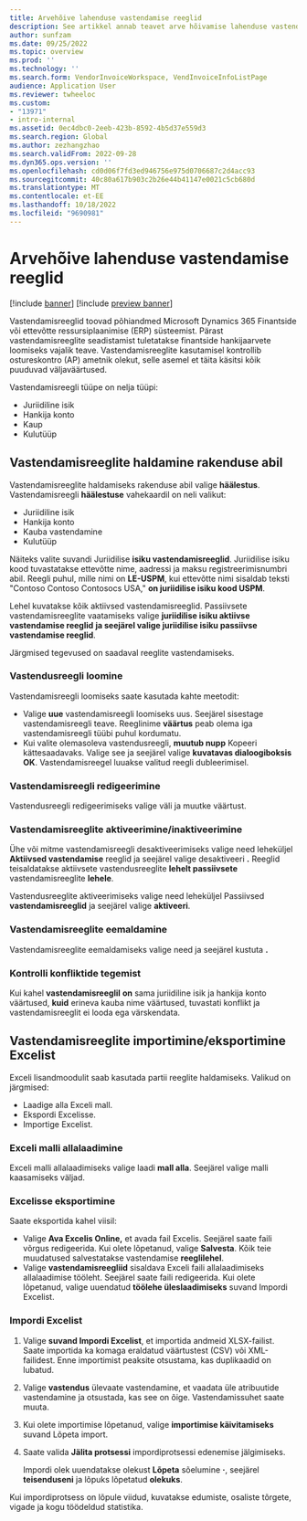 ```yaml
---
title: Arvehõive lahenduse vastendamise reeglid
description: See artikkel annab teavet arve hõivamise lahenduse vastendamisreeglite häälestuse kohta.
author: sunfzam
ms.date: 09/25/2022
ms.topic: overview
ms.prod: ''
ms.technology: ''
ms.search.form: VendorInvoiceWorkspace, VendInvoiceInfoListPage
audience: Application User
ms.reviewer: twheeloc
ms.custom:
- "13971"
- intro-internal
ms.assetid: 0ec4dbc0-2eeb-423b-8592-4b5d37e559d3
ms.search.region: Global
ms.author: zezhangzhao
ms.search.validFrom: 2022-09-28
ms.dyn365.ops.version: ''
ms.openlocfilehash: cd0d06f7fd3ed946756e975d0706687c2d4acc93
ms.sourcegitcommit: 40c80a617b903c2b26e44b41147e0021c5cb680d
ms.translationtype: MT
ms.contentlocale: et-EE
ms.lasthandoff: 10/18/2022
ms.locfileid: "9690981"
---
```

# <a name="invoice-capture-solution-mapping-rules"></a>Arvehõive lahenduse vastendamise reeglid

[!include [banner](../includes/banner.md)]
[!include [preview banner](../includes/preview-banner.md)]

Vastendamisreeglid toovad põhiandmed Microsoft Dynamics 365 Finantside või ettevõtte ressursiplaanimise (ERP) süsteemist. Pärast vastendamisreeglite seadistamist tuletatakse finantside hankijaarvete loomiseks vajalik teave. Vastendamisreeglite kasutamisel kontrollib ostureskontro (AP) ametnik olekut, selle asemel et täita käsitsi kõik puuduvad väljaväärtused.

Vastendamisreegli tüüpe on nelja tüüpi:

- Juriidiline isik
- Hankija konto
- Kaup
- Kulutüüp

## <a name="manage-mapping-rules-by-using-the-app"></a>Vastendamisreeglite haldamine rakenduse abil

Vastendamisreeglite haldamiseks rakenduse abil valige **häälestus**. Vastendamisreegli **häälestuse** vahekaardil on neli valikut:

- Juriidiline isik 
- Hankija konto 
- Kauba vastendamine 
- Kulutüüp

Näiteks valite suvandi Juriidilise **isiku vastendamisreeglid**. Juriidilise isiku kood tuvastatakse ettevõtte nime, aadressi ja maksu registreerimisnumbri abil. Reegli puhul, mille nimi on **LE-USPM**, kui ettevõtte nimi sisaldab teksti "Contoso Contoso Contosocs USA," **on juriidilise isiku kood USPM**.

Lehel kuvatakse kõik aktiivsed vastendamisreeglid. Passiivsete vastendamisreeglite vaatamiseks valige **juriidilise isiku aktiivse vastendamise reeglid** **ja seejärel valige juriidilise isiku passiivse vastendamise reeglid**.

Järgmised tegevused on saadaval reeglite vastendamiseks.

### <a name="create-a-mapping-rule"></a>Vastendusreegli loomine

Vastendamisreegli loomiseks saate kasutada kahte meetodit:

- Valige **uue** vastendamisreegli loomiseks uus. Seejärel sisestage vastendamisreegli teave. Reeglinime **väärtus** peab olema iga vastendamisreegli tüübi puhul kordumatu.
- Kui valite olemasoleva vastendusreegli, **muutub nupp** Kopeeri kättesaadavaks. Valige see ja seejärel valige **kuvatavas dialoogiboksis OK**. Vastendamisreegel luuakse valitud reegli dubleerimisel.

### <a name="edit-a-mapping-rule"></a>Vastendamisreegli redigeerimine

Vastendusreegli redigeerimiseks valige väli ja muutke väärtust.

### <a name="activatedeactivate-mapping-rules"></a>Vastendamisreeglite aktiveerimine/inaktiveerimine

Ühe või mitme vastendamisreegli desaktiveerimiseks valige need leheküljel **Aktiivsed vastendamise** reeglid ja seejärel valige desaktiveeri **.** Reeglid teisaldatakse aktiivsete vastendusreeglite **lehelt passiivsete** vastendamisreeglite **lehele**.

Vastendusreeglite aktiveerimiseks valige need leheküljel Passiivsed **vastendamisreeglid** ja seejärel valige **aktiveeri**.

### <a name="remove-mapping-rules"></a>Vastendamisreeglite eemaldamine

Vastendamisreeglite eemaldamiseks valige need ja seejärel kustuta **.**

### <a name="check-for-conflicts"></a>Kontrolli konfliktide tegemist

Kui kahel **vastendamisreeglil** **on** sama juriidiline isik ja hankija konto väärtused, **kuid** erineva kauba nime väärtused, tuvastati konflikt ja vastendamisreeglit ei looda ega värskendata.

## <a name="importexport-mapping-rules-from-excel"></a>Vastendamisreeglite importimine/eksportimine Excelist

Exceli lisandmoodulit saab kasutada partii reeglite haldamiseks. Valikud on järgmised:

- Laadige alla Exceli mall.
- Ekspordi Excelisse.
- Importige Excelist.

### <a name="download-an-excel-template"></a>Exceli malli allalaadimine

Exceli malli allalaadimiseks valige laadi **mall alla**. Seejärel valige malli kaasamiseks väljad.

### <a name="export-to-excel"></a>Excelisse eksportimine

Saate eksportida kahel viisil:

- Valige **Ava Excelis Online,** et avada fail Excelis. Seejärel saate faili võrgus redigeerida. Kui olete lõpetanud, valige **Salvesta**. Kõik teie muudatused salvestatakse vastendamise **reeglilehel**.
- Valige **vastendamisreegliid** sisaldava Exceli faili allalaadimiseks allalaadimise tööleht. Seejärel saate faili redigeerida. Kui olete lõpetanud, valige uuendatud **töölehe üleslaadimiseks** suvand Impordi Excelist.

### <a name="import-from-excel"></a>Impordi Excelist

1. Valige **suvand Impordi Excelist**, et importida andmeid XLSX-failist. Saate importida ka komaga eraldatud väärtustest (CSV) või XML-failidest. Enne importimist peaksite otsustama, kas duplikaadid on lubatud.
2. Valige **vastendus** ülevaate vastendamine, et vaadata üle atribuutide vastendamine ja otsustada, kas see on õige. Vastendamissuhet saate muuta.
3. Kui olete importimise lõpetanud, valige **importimise käivitamiseks** suvand Lõpeta import.
4. Saate valida **Jälita protsessi** impordiprotsessi edenemise jälgimiseks.

    Impordi olek uuendatakse olekust **Lõpeta** sõelumine **·**, seejärel **teisenduseni** ja lõpuks lõpetatud **olekuks**.

Kui impordiprotsess on lõpule viidud, kuvatakse edumiste, osaliste tõrgete, vigade ja kogu töödeldud statistika.

